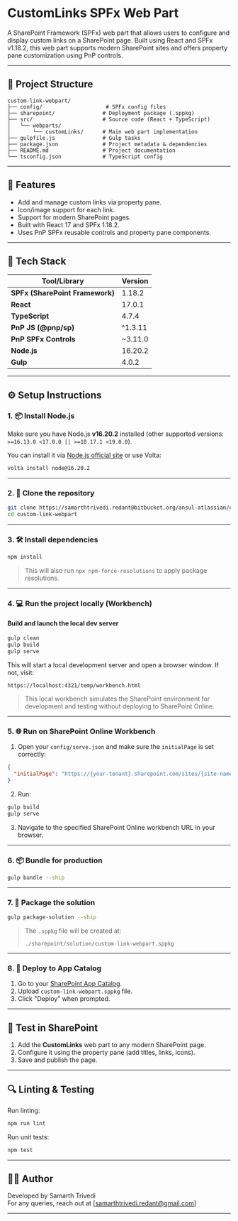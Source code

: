 
# CustomLinks SPFx Web Part

A SharePoint Framework (SPFx) web part that allows users to configure and display custom links on a SharePoint page. Built using React and SPFx v1.18.2, this web part supports modern SharePoint sites and offers property pane customization using PnP controls.

---

## 📁 Project Structure

```
custom-link-webpart/
├── config/                    # SPFx config files
├── sharepoint/               # Deployment package (.sppkg)
├── src/                      # Source code (React + TypeScript)
│   └── webparts/
│       └── customLinks/      # Main web part implementation
├── gulpfile.js               # Gulp tasks
├── package.json              # Project metadata & dependencies
├── README.md                 # Project documentation
└── tsconfig.json             # TypeScript config
```

---

## 🚀 Features

- Add and manage custom links via property pane.
- Icon/image support for each link.
- Support for modern SharePoint pages.
- Built with React 17 and SPFx 1.18.2.
- Uses PnP SPFx reusable controls and property pane components.

---

## 🧰 Tech Stack

| Tool/Library                          | Version     |
|--------------------------------------|-------------|
| **SPFx (SharePoint Framework)**      | 1.18.2      |
| **React**                            | 17.0.1      |
| **TypeScript**                       | 4.7.4       |
| **PnP JS (@pnp/sp)**                 | ^1.3.11     |
| **PnP SPFx Controls**                | ~3.11.0     |
| **Node.js**                          | 16.20.2     |
| **Gulp**                             | 4.0.2       |

---

## ⚙️ Setup Instructions

### 1. 📦 Install Node.js

Make sure you have Node.js **v16.20.2** installed (other supported versions: `>=16.13.0 <17.0.0 || >=18.17.1 <19.0.0`).

You can install it via [Node.js official site](https://nodejs.org/) or use Volta:

```bash
volta install node@16.20.2
```

---

### 2. 📁 Clone the repository

```bash
git clone https://samarthtrivedi.redant@bitbucket.org/ansul-atlassian/custom-links.git
cd custom-link-webpart
```

---

### 3. 🛠 Install dependencies

```bash
npm install
```

> This will also run `npx npm-force-resolutions` to apply package resolutions.

---

### 4. 💻 Run the project locally (Workbench)

#### Build and launch the local dev server

```bash
gulp clean
gulp build
gulp serve
```

This will start a local development server and open a browser window. If not, visit:

```
https://localhost:4321/temp/workbench.html
```

> This local workbench simulates the SharePoint environment for development and testing without deploying to SharePoint Online.

---

### 5. 🌐 Run on SharePoint Online Workbench

1. Open your `config/serve.json` and make sure the `initialPage` is set correctly:
```json
{
  "initialPage": "https://{your-tenant}.sharepoint.com/sites/{site-name}/_layouts/15/workbench.aspx"
}
```

2. Run:

```bash
gulp build
gulp serve
```

3. Navigate to the specified SharePoint Online workbench URL in your browser.

---

### 6. 📦 Bundle for production

```bash
gulp bundle --ship
```

---

### 7. 📁 Package the solution

```bash
gulp package-solution --ship
```

> The `.sppkg` file will be created at:
> ```
> ./sharepoint/solution/custom-link-webpart.sppkg
> ```

---

### 8. 🚀 Deploy to App Catalog

1. Go to your [SharePoint App Catalog](https://{your-tenant}.sharepoint.com/sites/apps).
2. Upload `custom-link-webpart.sppkg` file.
3. Click "Deploy" when prompted.

---

## 🧪 Test in SharePoint

1. Add the **CustomLinks** web part to any modern SharePoint page.
2. Configure it using the property pane (add titles, links, icons).
3. Save and publish the page.

---

## 🔍 Linting & Testing

Run linting:
```bash
npm run lint
```

Run unit tests:
```bash
npm test
```

---

## 👨‍💻 Author

Developed by Samarth Trivedi  
For any queries, reach out at [samarthtrivedi.redant@gmail.com]

---
